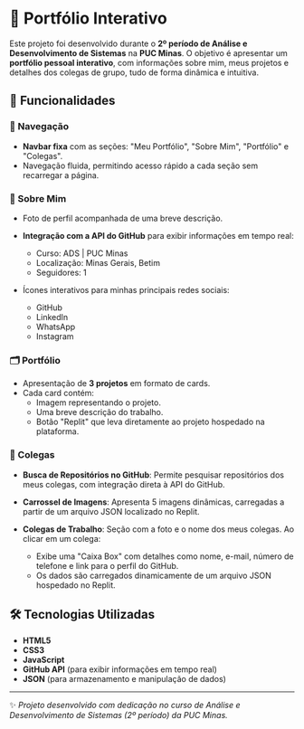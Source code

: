 # 📁 Portfólio Interativo

Este projeto foi desenvolvido durante o **2º período de Análise e Desenvolvimento de Sistemas** na **PUC Minas**. O objetivo é apresentar um **portfólio pessoal interativo**, com informações sobre mim, meus projetos e detalhes dos colegas de grupo, tudo de forma dinâmica e intuitiva.

## 🚀 Funcionalidades

### 📌 Navegação
- **Navbar fixa** com as seções: "Meu Portfólio", "Sobre Mim", "Portfólio" e "Colegas".
- Navegação fluida, permitindo acesso rápido a cada seção sem recarregar a página.

### 📄 Sobre Mim
- Foto de perfil acompanhada de uma breve descrição.
- **Integração com a API do GitHub** para exibir informações em tempo real:
  - Curso: ADS | PUC Minas
  - Localização: Minas Gerais, Betim
  - Seguidores: 1
    
- Ícones interativos para minhas principais redes sociais:
  - GitHub
  - LinkedIn
  - WhatsApp
  - Instagram

### 🗂️ Portfólio
- Apresentação de **3 projetos** em formato de cards.
- Cada card contém:
  - Imagem representando o projeto.
  - Uma breve descrição do trabalho.
  - Botão "Replit" que leva diretamente ao projeto hospedado na plataforma.

### 👥 Colegas
- **Busca de Repositórios no GitHub**: Permite pesquisar repositórios dos meus colegas, com integração direta à API do GitHub.
- **Carrossel de Imagens**: Apresenta 5 imagens dinâmicas, carregadas a partir de um arquivo JSON localizado no Replit.
- **Colegas de Trabalho**: Seção com a foto e o nome dos meus colegas. Ao clicar em um colega:
  
  - Exibe uma "Caixa Box" com detalhes como nome, e-mail, número de telefone e link para o perfil do GitHub.
  - Os dados são carregados dinamicamente de um arquivo JSON hospedado no Replit.

## 🛠️ Tecnologias Utilizadas

- **HTML5**
- **CSS3**
- **JavaScript**
- **GitHub API** (para exibir informações em tempo real)
- **JSON** (para armazenamento e manipulação de dados)

---

✨ *Projeto desenvolvido com dedicação no curso de Análise e Desenvolvimento de Sistemas (2º período) da PUC Minas.*


